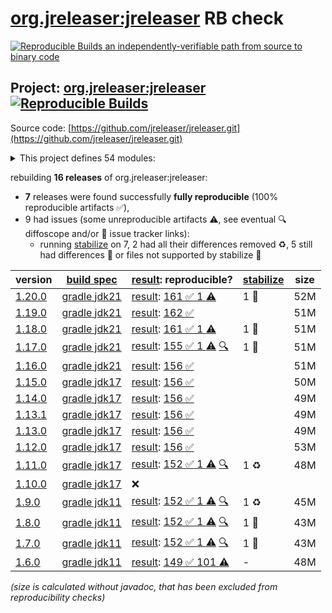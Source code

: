 [org.jreleaser:jreleaser](https://central.sonatype.com/artifact/org.jreleaser/jreleaser/versions) RB check
=======

[![Reproducible Builds](https://reproducible-builds.org/images/logos/rb.svg) an independently-verifiable path from source to binary code](https://reproducible-builds.org/)

## Project: [org.jreleaser:jreleaser](https://central.sonatype.com/artifact/org.jreleaser/jreleaser/versions) [![Reproducible Builds](https://img.shields.io/endpoint?url=https://raw.githubusercontent.com/jvm-repo-rebuild/reproducible-central/master/content/org/jreleaser/badge.json)](https://github.com/jvm-repo-rebuild/reproducible-central/blob/master/content/org/jreleaser/README.md)

Source code: [https://github.com/jreleaser/jreleaser.git](https://github.com/jreleaser/jreleaser.git)

<details><summary>This project defines 54 modules:</summary>

* [org.jreleaser:jdks-maven-plugin](https://central.sonatype.com/artifact/org.jreleaser/jdks-maven-plugin/overview)
* [org.jreleaser:jreleaser](https://central.sonatype.com/artifact/org.jreleaser/jreleaser/overview)
* [org.jreleaser:jreleaser-ant-tasks](https://central.sonatype.com/artifact/org.jreleaser/jreleaser-ant-tasks/overview)
* [org.jreleaser:jreleaser-artifactory-java-sdk](https://central.sonatype.com/artifact/org.jreleaser/jreleaser-artifactory-java-sdk/overview)
* [org.jreleaser:jreleaser-azure-java-sdk](https://central.sonatype.com/artifact/org.jreleaser/jreleaser-azure-java-sdk/overview)
* [org.jreleaser:jreleaser-bluesky-java-sdk](https://central.sonatype.com/artifact/org.jreleaser/jreleaser-bluesky-java-sdk/overview)
* [org.jreleaser:jreleaser-codeberg-java-sdk](https://central.sonatype.com/artifact/org.jreleaser/jreleaser-codeberg-java-sdk/overview)
* [org.jreleaser:jreleaser-command-java-sdk](https://central.sonatype.com/artifact/org.jreleaser/jreleaser-command-java-sdk/overview)
* [org.jreleaser:jreleaser-config-json](https://central.sonatype.com/artifact/org.jreleaser/jreleaser-config-json/overview)
* [org.jreleaser:jreleaser-config-toml](https://central.sonatype.com/artifact/org.jreleaser/jreleaser-config-toml/overview)
* [org.jreleaser:jreleaser-config-yaml](https://central.sonatype.com/artifact/org.jreleaser/jreleaser-config-yaml/overview)
* [org.jreleaser:jreleaser-disco-java-sdk](https://central.sonatype.com/artifact/org.jreleaser/jreleaser-disco-java-sdk/overview)
* [org.jreleaser:jreleaser-discord-java-sdk](https://central.sonatype.com/artifact/org.jreleaser/jreleaser-discord-java-sdk/overview)
* [org.jreleaser:jreleaser-discourse-java-sdk](https://central.sonatype.com/artifact/org.jreleaser/jreleaser-discourse-java-sdk/overview)
* [org.jreleaser:jreleaser-engine](https://central.sonatype.com/artifact/org.jreleaser/jreleaser-engine/overview)
* [org.jreleaser:jreleaser-forgejo-java-sdk](https://central.sonatype.com/artifact/org.jreleaser/jreleaser-forgejo-java-sdk/overview)
* [org.jreleaser:jreleaser-ftp-java-sdk](https://central.sonatype.com/artifact/org.jreleaser/jreleaser-ftp-java-sdk/overview)
* [org.jreleaser:jreleaser-genericgit-java-sdk](https://central.sonatype.com/artifact/org.jreleaser/jreleaser-genericgit-java-sdk/overview)
* [org.jreleaser:jreleaser-git-java-sdk](https://central.sonatype.com/artifact/org.jreleaser/jreleaser-git-java-sdk/overview)
* [org.jreleaser:jreleaser-gitea-java-sdk](https://central.sonatype.com/artifact/org.jreleaser/jreleaser-gitea-java-sdk/overview)
* [org.jreleaser:jreleaser-github-java-sdk](https://central.sonatype.com/artifact/org.jreleaser/jreleaser-github-java-sdk/overview)
* [org.jreleaser:jreleaser-gitlab-java-sdk](https://central.sonatype.com/artifact/org.jreleaser/jreleaser-gitlab-java-sdk/overview)
* [org.jreleaser:jreleaser-gitter-java-sdk](https://central.sonatype.com/artifact/org.jreleaser/jreleaser-gitter-java-sdk/overview)
* [org.jreleaser:jreleaser-google-chat-java-sdk](https://central.sonatype.com/artifact/org.jreleaser/jreleaser-google-chat-java-sdk/overview)
* [org.jreleaser:jreleaser-graalvm-sdk](https://central.sonatype.com/artifact/org.jreleaser/jreleaser-graalvm-sdk/overview)
* [org.jreleaser:jreleaser-http-java-sdk](https://central.sonatype.com/artifact/org.jreleaser/jreleaser-http-java-sdk/overview)
* [org.jreleaser:jreleaser-java-sdk-commons](https://central.sonatype.com/artifact/org.jreleaser/jreleaser-java-sdk-commons/overview)
* [org.jreleaser:jreleaser-linkedin-java-sdk](https://central.sonatype.com/artifact/org.jreleaser/jreleaser-linkedin-java-sdk/overview)
* [org.jreleaser:jreleaser-logger-api](https://central.sonatype.com/artifact/org.jreleaser/jreleaser-logger-api/overview)
* [org.jreleaser:jreleaser-mastodon-java-sdk](https://central.sonatype.com/artifact/org.jreleaser/jreleaser-mastodon-java-sdk/overview)
* [org.jreleaser:jreleaser-mattermost-java-sdk](https://central.sonatype.com/artifact/org.jreleaser/jreleaser-mattermost-java-sdk/overview)
* [org.jreleaser:jreleaser-maven-plugin](https://central.sonatype.com/artifact/org.jreleaser/jreleaser-maven-plugin/overview)
* [org.jreleaser:jreleaser-mavencentral-java-sdk](https://central.sonatype.com/artifact/org.jreleaser/jreleaser-mavencentral-java-sdk/overview)
* [org.jreleaser:jreleaser-model-api](https://central.sonatype.com/artifact/org.jreleaser/jreleaser-model-api/overview)
* [org.jreleaser:jreleaser-model-impl](https://central.sonatype.com/artifact/org.jreleaser/jreleaser-model-impl/overview)
* [org.jreleaser:jreleaser-nexus2-java-sdk](https://central.sonatype.com/artifact/org.jreleaser/jreleaser-nexus2-java-sdk/overview)
* [org.jreleaser:jreleaser-nexus3-java-sdk](https://central.sonatype.com/artifact/org.jreleaser/jreleaser-nexus3-java-sdk/overview)
* [org.jreleaser:jreleaser-opencollective-java-sdk](https://central.sonatype.com/artifact/org.jreleaser/jreleaser-opencollective-java-sdk/overview)
* [org.jreleaser:jreleaser-resource-bundle](https://central.sonatype.com/artifact/org.jreleaser/jreleaser-resource-bundle/overview)
* [org.jreleaser:jreleaser-s3-java-sdk](https://central.sonatype.com/artifact/org.jreleaser/jreleaser-s3-java-sdk/overview)
* [org.jreleaser:jreleaser-sdkman-java-sdk](https://central.sonatype.com/artifact/org.jreleaser/jreleaser-sdkman-java-sdk/overview)
* [org.jreleaser:jreleaser-signing-java-sdk](https://central.sonatype.com/artifact/org.jreleaser/jreleaser-signing-java-sdk/overview)
* [org.jreleaser:jreleaser-slack-java-sdk](https://central.sonatype.com/artifact/org.jreleaser/jreleaser-slack-java-sdk/overview)
* [org.jreleaser:jreleaser-smtp-java-sdk](https://central.sonatype.com/artifact/org.jreleaser/jreleaser-smtp-java-sdk/overview)
* [org.jreleaser:jreleaser-ssh-java-sdk](https://central.sonatype.com/artifact/org.jreleaser/jreleaser-ssh-java-sdk/overview)
* [org.jreleaser:jreleaser-teams-java-sdk](https://central.sonatype.com/artifact/org.jreleaser/jreleaser-teams-java-sdk/overview)
* [org.jreleaser:jreleaser-telegram-java-sdk](https://central.sonatype.com/artifact/org.jreleaser/jreleaser-telegram-java-sdk/overview)
* [org.jreleaser:jreleaser-templates](https://central.sonatype.com/artifact/org.jreleaser/jreleaser-templates/overview)
* [org.jreleaser:jreleaser-tool-java-sdk](https://central.sonatype.com/artifact/org.jreleaser/jreleaser-tool-java-sdk/overview)
* [org.jreleaser:jreleaser-tool-provider](https://central.sonatype.com/artifact/org.jreleaser/jreleaser-tool-provider/overview)
* [org.jreleaser:jreleaser-twitter-java-sdk](https://central.sonatype.com/artifact/org.jreleaser/jreleaser-twitter-java-sdk/overview)
* [org.jreleaser:jreleaser-utils](https://central.sonatype.com/artifact/org.jreleaser/jreleaser-utils/overview)
* [org.jreleaser:jreleaser-webhooks-java-sdk](https://central.sonatype.com/artifact/org.jreleaser/jreleaser-webhooks-java-sdk/overview)
* [org.jreleaser:jreleaser-zulip-java-sdk](https://central.sonatype.com/artifact/org.jreleaser/jreleaser-zulip-java-sdk/overview)
</details>

rebuilding **16 releases** of org.jreleaser:jreleaser:
- **7** releases were found successfully **fully reproducible** (100% reproducible artifacts :white_check_mark:),
- 9 had issues (some unreproducible artifacts :warning:, see eventual :mag: diffoscope and/or :memo: issue tracker links):
  - running [stabilize](doc/stabilize.md) on 7, 2 had all their differences removed :recycle:, 5 still had differences :rotating_light: or files not supported by stabilize :no_entry_sign:

| version | [build spec](/BUILDSPEC.md) | [result](https://reproducible-builds.org/docs/jvm/): reproducible? | [stabilize](https://github.com/google/oss-rebuild/blob/main/cmd/stabilize/README.md) | size |
| -- | --------- | ------ | ------ | -- |
| [1.20.0](https://central.sonatype.com/artifact/org.jreleaser/jreleaser/1.20.0/pom) | [gradle jdk21](jreleaser-1.20.0.buildspec) | [result](jreleaser-1.20.0.buildinfo): [161 :white_check_mark:  1 :warning:](jreleaser-1.20.0.buildcompare) | 1 :rotating_light: | 52M |
| [1.19.0](https://central.sonatype.com/artifact/org.jreleaser/jreleaser/1.19.0/pom) | [gradle jdk21](jreleaser-1.19.0.buildspec) | [result](jreleaser-1.19.0.buildinfo): [162 :white_check_mark: ](jreleaser-1.19.0.buildcompare) | | 51M |
| [1.18.0](https://central.sonatype.com/artifact/org.jreleaser/jreleaser/1.18.0/pom) | [gradle jdk21](jreleaser-1.18.0.buildspec) | [result](jreleaser-1.18.0.buildinfo): [161 :white_check_mark:  1 :warning:](jreleaser-1.18.0.buildcompare) | 1 :rotating_light: | 51M |
| [1.17.0](https://central.sonatype.com/artifact/org.jreleaser/jreleaser/1.17.0/pom) | [gradle jdk21](jreleaser-1.17.0.buildspec) | [result](jreleaser-1.17.0.buildinfo): [155 :white_check_mark:  1 :warning:](jreleaser-1.17.0.buildcompare) [:mag:](jreleaser-1.17.0.diffoscope) | 1 :rotating_light: | 51M |
| [1.16.0](https://central.sonatype.com/artifact/org.jreleaser/jreleaser/1.16.0/pom) | [gradle jdk21](jreleaser-1.16.0.buildspec) | [result](jreleaser-1.16.0.buildinfo): [156 :white_check_mark: ](jreleaser-1.16.0.buildcompare) | | 51M |
| [1.15.0](https://central.sonatype.com/artifact/org.jreleaser/jreleaser/1.15.0/pom) | [gradle jdk17](jreleaser-1.15.0.buildspec) | [result](jreleaser-1.15.0.buildinfo): [156 :white_check_mark: ](jreleaser-1.15.0.buildcompare) | | 50M |
| [1.14.0](https://central.sonatype.com/artifact/org.jreleaser/jreleaser/1.14.0/pom) | [gradle jdk17](jreleaser-1.14.0.buildspec) | [result](jreleaser-1.14.0.buildinfo): [156 :white_check_mark: ](jreleaser-1.14.0.buildcompare) | | 49M |
| [1.13.1](https://central.sonatype.com/artifact/org.jreleaser/jreleaser/1.13.1/pom) | [gradle jdk17](jreleaser-1.13.1.buildspec) | [result](jreleaser-1.13.1.buildinfo): [156 :white_check_mark: ](jreleaser-1.13.1.buildcompare) | | 49M |
| [1.13.0](https://central.sonatype.com/artifact/org.jreleaser/jreleaser/1.13.0/pom) | [gradle jdk17](jreleaser-1.13.0.buildspec) | [result](jreleaser-1.13.0.buildinfo): [156 :white_check_mark: ](jreleaser-1.13.0.buildcompare) | | 49M |
| [1.12.0](https://central.sonatype.com/artifact/org.jreleaser/jreleaser/1.12.0/pom) | [gradle jdk17](jreleaser-1.12.0.buildspec) | [result](jreleaser-1.12.0.buildinfo): [156 :white_check_mark: ](jreleaser-1.12.0.buildcompare) | | 53M |
| [1.11.0](https://central.sonatype.com/artifact/org.jreleaser/jreleaser/1.11.0/pom) | [gradle jdk17](jreleaser-1.11.0.buildspec) | [result](jreleaser-1.11.0.buildinfo): [152 :white_check_mark:  1 :warning:](jreleaser-1.11.0.buildcompare) [:mag:](jreleaser-1.11.0.diffoscope) | 1 :recycle: | 48M |
| [1.10.0](https://central.sonatype.com/artifact/org.jreleaser/jreleaser/1.10.0/pom) | [gradle jdk17](jreleaser-1.10.0.buildspec) | :x: | |
| [1.9.0](https://central.sonatype.com/artifact/org.jreleaser/jreleaser/1.9.0/pom) | [gradle jdk11](jreleaser-1.9.0.buildspec) | [result](jreleaser-1.9.0.buildinfo): [152 :white_check_mark:  1 :warning:](jreleaser-1.9.0.buildcompare) [:mag:](jreleaser-1.9.0.diffoscope) | 1 :recycle: | 45M |
| [1.8.0](https://central.sonatype.com/artifact/org.jreleaser/jreleaser/1.8.0/pom) | [gradle jdk11](jreleaser-1.8.0.buildspec) | [result](jreleaser-1.8.0.buildinfo): [152 :white_check_mark:  1 :warning:](jreleaser-1.8.0.buildcompare) [:mag:](jreleaser-1.8.0.diffoscope) | 1 :rotating_light: | 43M |
| [1.7.0](https://central.sonatype.com/artifact/org.jreleaser/jreleaser/1.7.0/pom) | [gradle jdk11](jreleaser-1.7.0.buildspec) | [result](jreleaser-1.7.0.buildinfo): [152 :white_check_mark:  1 :warning:](jreleaser-1.7.0.buildcompare) [:mag:](jreleaser-1.7.0.diffoscope) | 1 :rotating_light: | 43M |
| [1.6.0](https://central.sonatype.com/artifact/org.jreleaser/jreleaser/1.6.0/pom) | [gradle jdk11](jreleaser-1.6.0.buildspec) | [result](jreleaser-1.6.0.buildinfo): [149 :white_check_mark:  101 :warning:](jreleaser-1.6.0.buildcompare) | - | 48M |

<i>(size is calculated without javadoc, that has been excluded from reproducibility checks)</i>

